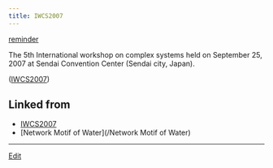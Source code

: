 ```yaml
---
title: IWCS2007
---
```

[reminder](/reminder)



The 5th International workshop on complex systems held on September 25, 2007 at Sendai Convention Center (Sendai city, Japan).

([IWCS2007](/IWCS2007))





## Linked from

* [IWCS2007](/IWCS2007)
* [Network Motif of Water](/Network Motif of Water)


----

[Edit](https://github.com/vitroid/vitroid.github.io/edit/master/MD/IWCS2007.md)

